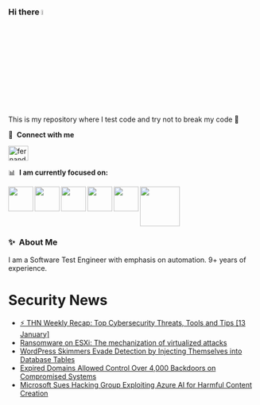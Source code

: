 ### Hi there <a href="https://www.gautamkrishnar.com/"><img src="https://media.giphy.com/media/hvRJCLFzcasrR4ia7z/giphy.gif" width="5%"></a>
This is my repository where I test code and try not to break my code :rofl:

🔗 &nbsp;**Connect with me**
<p align="left">
<a href="https://linkedin.com/in/fernandorlcruz" target="blank"><img align="center" src="https://raw.githubusercontent.com/rahuldkjain/github-profile-readme-generator/master/src/images/icons/Social/linked-in-alt.svg" alt="fernando cruz" height="30" width="40" /></a>
  
📊 &nbsp;**I am currently focused on:**

<img align="left" width='50' height='50' src="https://cdn.jsdelivr.net/gh/devicons/devicon/icons/python/python-original-wordmark.svg" />
<img align="left" width='50' height='50' src="https://cdn.jsdelivr.net/gh/devicons/devicon/icons/csharp/csharp-original.svg" />
<img align="left" width='50' height='50' src="https://cdn.jsdelivr.net/gh/devicons/devicon/icons/jenkins/jenkins-original.svg" />
<img align="left" width='50' height='50' src="https://specflow.org/wp-content/uploads/2021/05/SpecFlow-Icon.png" />
<img align="left" width='50' height='50' src="https://www.svgrepo.com/show/306098/githubactions.svg" />
<img width='80' height='80' src="https://cdn2.vectorstock.com/i/1000x1000/64/81/security-testing-concept-icon-safety-audit-key-vector-29166481.jpg" />
          
          
  
### ✨&nbsp; About Me

I am a Software Test Engineer with emphasis on automation. 9+ years of experience.

# Security News
<!-- BLOG-POST-LIST:START -->
- [⚡ THN Weekly Recap: Top Cybersecurity Threats, Tools and Tips [13 January]](https://thehackernews.com/2025/01/thn-weekly-recap-top-cybersecurity_01424177917.html)
- [Ransomware on ESXi: The mechanization of virtualized attacks](https://thehackernews.com/2025/01/ransomware-on-esxi-mechanization-of.html)
- [WordPress Skimmers Evade Detection by Injecting Themselves into Database Tables](https://thehackernews.com/2025/01/wordpress-skimmers-evade-detection-by.html)
- [Expired Domains Allowed Control Over 4,000 Backdoors on Compromised Systems](https://thehackernews.com/2025/01/expired-domains-allowed-control-over.html)
- [Microsoft Sues Hacking Group Exploiting Azure AI for Harmful Content Creation](https://thehackernews.com/2025/01/microsoft-sues-hacking-group-exploiting.html)
<!-- BLOG-POST-LIST:END -->
